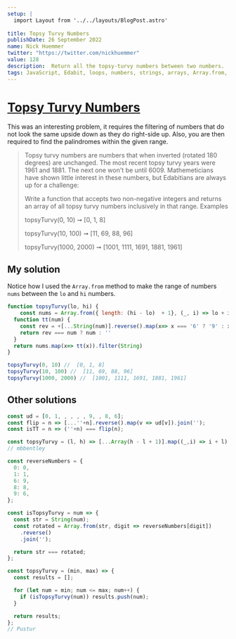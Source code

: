 ```yaml
---
setup: |
  import Layout from '../../layouts/BlogPost.astro'
  
title: Topsy Turvy Numbers
publishDate: 26 September 2022
name: Nick Huemmer
twitter: "https://twitter.com/nickhuemmer"
value: 128
description:  Return all the topsy-turvy numbers between two numbers.
tags: JavaScript, Edabit, loops, numbers, strings, arrays, Array.from, range
---
```


# [Topsy Turvy Numbers](https://edabit.com/challenge/E9WQXpuezSgpdinmQ)


This was an interesting problem, it requires the filtering of numbers that do not look the same upside down as they do right-side up.  Also, you are then required to find the palindromes within the given range.

> Topsy turvy numbers are numbers that when inverted (rotated 180
> degrees) are unchanged. The most recent topsy turvy years were 1961
> and 1881. The next one won't be until 6009. Mathemeticians have shown
> little interest in these numbers, but Edabitians are always up for a
> challenge:
> 
> Write a function that accepts two non-negative integers and returns an
> array of all topsy turvy numbers inclusively in that range. Examples
> 
> topsyTurvy(0, 10) ➞ [0, 1, 8]
> 
> topsyTurvy(10, 100) ➞ [11, 69, 88, 96]
> 
> topsyTurvy(1000, 2000) ➞ [1001, 1111, 1691, 1881, 1961]

## My solution

Notice how I used the `Array.from` method to make the range of numbers `nums` between the `lo` and `hi` numbers.

```javascript
function topsyTurvy(lo, hi) {
	const nums = Array.from({ length: (hi - lo)  + 1}, (_, i) => lo + i );
  function tt(num) {
    const rev = +[...String(num)].reverse().map(x=> x === '6' ? '9' : x === '9' ? '6' : x.match(/[23457]/g) ? '' : x).join('')
    return rev === num ? num : ''
  }
  return nums.map(x=> tt(x)).filter(String)
}

topsyTurvy(0, 10) //  [0, 1, 8]
topsyTurvy(10, 100) //  [11, 69, 88, 96]
topsyTurvy(1000, 2000) //  [1001, 1111, 1691, 1881, 1961]
```


## Other solutions

```javascript
const ud = [0, 1, , , , , 9, , 8, 6];
const flip = n => [...''+n].reverse().map(v => ud[v]).join('');
const isTT = n => (''+n) === flip(n);

const topsyTurvy = (l, h) => [...Array(h - l + 1)].map((_,i) => i + l).filter(isTT);
// mbbentley
```

```javascript
const reverseNumbers = {
  0: 0,
  1: 1,
  6: 9,
  8: 8,
  9: 6,
};

const isTopsyTurvy = num => {
  const str = String(num);
  const rotated = Array.from(str, digit => reverseNumbers[digit])
    .reverse()
    .join('');

  return str === rotated;
};

const topsyTurvy = (min, max) => {
  const results = [];

  for (let num = min; num <= max; num++) {
    if (isTopsyTurvy(num)) results.push(num);
  }

  return results;
};
// Pustur
```
